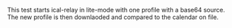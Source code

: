 This test starts ical-relay in lite-mode with one profile with a base64 source.
The new profile is then downlaoded and compared to the calendar on file.